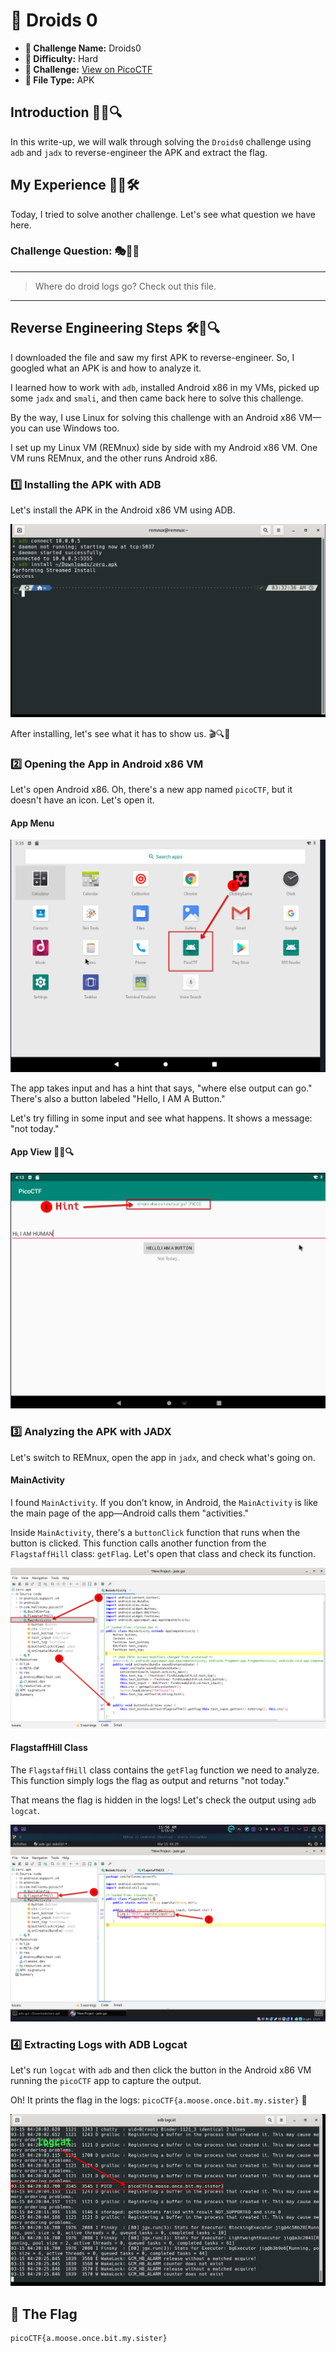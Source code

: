 # 🚀 Droids 0

- **📛 Challenge Name:** Droids0  
- **🎯 Difficulty:** Hard  
- **🔗 Challenge:** [View on PicoCTF](https://play.picoctf.org/practice/challenge/11?category=3&originalEvent=1&page=2)  
- **🤖 File Type:** APK  

## Introduction  🚀🤖🔍  
In this write-up, we will walk through solving the `Droids0` challenge using `adb` and `jadx` to reverse-engineer the APK and extract the flag.  

## My Experience  🎯📱🛠️  
Today, I tried to solve another challenge. Let's see what question we have here.  

### Challenge Question:  🎭🔎📜  
---  
> Where do droid logs go? Check out this file.  
---  

## Reverse Engineering Steps  🛠️📂🔍  
I downloaded the file and saw my first APK to reverse-engineer. So, I googled what an APK is and how to analyze it.  

I learned how to work with `adb`, installed Android x86 in my VMs, picked up some `jadx` and `smali`, and then came back here to solve this challenge.  

By the way, I use Linux for solving this challenge with an Android x86 VM—you can use Windows too.  

I set up my Linux VM (REMnux) side by side with my Android x86 VM. One VM runs REMnux, and the other runs Android x86.  

### 1️⃣ Installing the APK with ADB 
Let's install the APK in the Android x86 VM using ADB.  

![Installing APK on Android VM using ADB](./image/ADB_InstallApk_Droids0.png)  

After installing, let's see what it has to show us.  🎬🔍👀  

### 2️⃣ Opening the App in Android x86 VM  
Let's open Android x86.
Oh, there's a new app named `picoCTF`, but it doesn't have an icon. Let's open it.  

#### App Menu   
![Android app menu showing picoCTF app](./image/Android_MenuApp_Droids0.png)  

The app takes input and has a hint that says, "where else output can go." There's also a button labeled "Hello, I AM A Button."  

Let's try filling in some input and see what happens. It shows a message: "not today."  

#### App View  📱👀🔍  
![picoCTF app open with input field and button](./image/Android_OpenApp_Droids0.png)  

### 3️⃣ Analyzing the APK with JADX  
Let's switch to REMnux, open the app in `jadx`, and check what's going on.  

#### MainActivity  
I found `MainActivity`. If you don’t know, in Android, the `MainActivity` is like the main page of the app—Android calls them "activities."  

Inside `MainActivity`, there's a `buttonClick` function that runs when the button is clicked. This function calls another function from the `FlagstaffHill` class: `getFlag`. Let's open that class and check its function.  

![JADX showing MainActivity class with buttonClick function](./image/Jadx_MainActivity_Droids0.png)  

#### FlagstaffHill Class  
The `FlagstaffHill` class contains the `getFlag` function we need to analyze. This function simply logs the flag as output and returns "not today."  

That means the flag is hidden in the logs! Let's check the output using `adb logcat`.  

![JADX showing FlagstaffHill class with getFlag function](./image/Jadx_FlagstaffHill_Droids0.png)  

### 4️⃣ Extracting Logs with ADB Logcat   
Let's run `logcat` with `adb` and then click the button in the Android x86 VM running the `picoCTF` app to capture the output.  

Oh! It prints the flag in the logs: `picoCTF{a.moose.once.bit.my.sister}`  🎉 

![ADB logcat showing captured flag](./image/ADB_Logcat_Droids0.png)  

## 🎉 The Flag  
```
picoCTF{a.moose.once.bit.my.sister}
```

